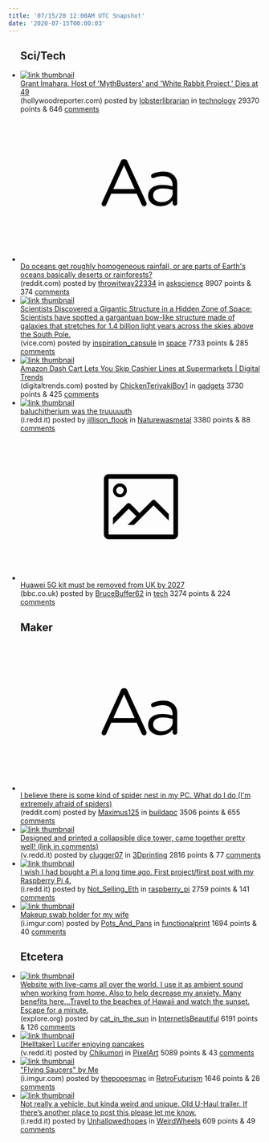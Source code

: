 ```yaml
---
title: '07/15/20 12:00AM UTC Snapshot'
date: '2020-07-15T00:00:03'
---
```

<ul>
<h2>Sci/Tech</h2>

<li><a href='https://www.hollywoodreporter.com/news/grant-imahara-dead-mythbusters-host-was-49-1303101'><img src='https://b.thumbs.redditmedia.com/lEIHe4H-fUhc9l6VA_4OH1Gg4hWCNwiXUHo7-uBlDmQ.jpg' alt='link thumbnail'></a><div><div class='linkTitle'><a href='https://www.hollywoodreporter.com/news/grant-imahara-dead-mythbusters-host-was-49-1303101'>Grant Imahara, Host of 'MythBusters' and 'White Rabbit Project,' Dies at 49</a></div>(hollywoodreporter.com) posted by <a href='https://www.reddit.com/user/lobsterlibrarian'>lobsterlibrarian</a> in <a href='https://www.reddit.com/r/technology'>technology</a> 29370 points & 646 <a href='https://www.reddit.com/r/technology/comments/hquehh/grant_imahara_host_of_mythbusters_and_white/'>comments</a></div></li>

<li><a href='https://www.reddit.com/r/askscience/comments/hquzf0/do_oceans_get_roughly_homogeneous_rainfall_or_are/'><svg version='1.1' viewBox='-34 -12 104 64' preserveAspectRatio='xMidYMid slice' xmlns='http://www.w3.org/2000/svg' xmlns:xlink='http://www.w3.org/1999/xlink'>
    <title>text link thumbnail</title>
    <path d='M12.19,8.84a1.45,1.45,0,0,0-1.4-1h-.12a1.46,1.46,0,0,0-1.42,1L1.14,26.56a1.29,1.29,0,0,0-.14.59,1,1,0,0,0,1,1,1.12,1.12,0,0,0,1.08-.77l2.08-4.65h11l2.08,4.59a1.24,1.24,0,0,0,1.12.83,1.08,1.08,0,0,0,1.08-1.08,1.64,1.64,0,0,0-.14-.57ZM6.08,20.71l4.59-10.22,4.6,10.22Z'>
    </path>
    <path d='M32.24,14.78A6.35,6.35,0,0,0,27.6,13.2a11.36,11.36,0,0,0-4.7,1,1,1,0,0,0-.58.89,1,1,0,0,0,.94.92,1.23,1.23,0,0,0,.39-.08,8.87,8.87,0,0,1,3.72-.81c2.7,0,4.28,1.33,4.28,3.92v.5a15.29,15.29,0,0,0-4.42-.61c-3.64,0-6.14,1.61-6.14,4.64v.05c0,2.95,2.7,4.48,5.37,4.48a6.29,6.29,0,0,0,5.19-2.48V26.9a1,1,0,0,0,1,1,1,1,0,0,0,1-1.06V19A5.71,5.71,0,0,0,32.24,14.78Zm-.56,7.7c0,2.28-2.17,3.89-4.81,3.89-1.94,0-3.61-1.06-3.61-2.86v-.06c0-1.8,1.5-3,4.2-3a15.2,15.2,0,0,1,4.22.61Z'>
    </path>
    </svg></a><div><div class='linkTitle'><a href='https://www.reddit.com/r/askscience/comments/hquzf0/do_oceans_get_roughly_homogeneous_rainfall_or_are/'>Do oceans get roughly homogeneous rainfall, or are parts of Earth's oceans basically deserts or rainforests?</a></div>(reddit.com) posted by <a href='https://www.reddit.com/user/throwitway22334'>throwitway22334</a> in <a href='https://www.reddit.com/r/askscience'>askscience</a> 8907 points & 374 <a href='https://www.reddit.com/r/askscience/comments/hquzf0/do_oceans_get_roughly_homogeneous_rainfall_or_are/'>comments</a></div></li>

<li><a href='https://www.vice.com/en_us/article/xg8vg7/scientists-discovered-a-gigantic-structure-in-a-hidden-zone-of-space?utm_content=1594656288&amp;utm_medium=social&amp;utm_source=VICE_twitter'><img src='https://b.thumbs.redditmedia.com/KuL6Ac9UdSne8Pqr66pyUXBqn2XL5_UNexbg-gRrIdE.jpg' alt='link thumbnail'></a><div><div class='linkTitle'><a href='https://www.vice.com/en_us/article/xg8vg7/scientists-discovered-a-gigantic-structure-in-a-hidden-zone-of-space?utm_content=1594656288&amp;utm_medium=social&amp;utm_source=VICE_twitter'>Scientists Discovered a Gigantic Structure in a Hidden Zone of Space: Scientists have spotted a gargantuan bow-like structure made of galaxies that stretches for 1.4 billion light years across the skies above the South Pole.</a></div>(vice.com) posted by <a href='https://www.reddit.com/user/inspiration_capsule'>inspiration_capsule</a> in <a href='https://www.reddit.com/r/space'>space</a> 7733 points & 285 <a href='https://www.reddit.com/r/space/comments/hr1it7/scientists_discovered_a_gigantic_structure_in_a/'>comments</a></div></li>

<li><a href='https://www.digitaltrends.com/home/amazon-dash-smart-shopping-cart/'><img src='https://b.thumbs.redditmedia.com/iXLuTMxVhJeRizZWsVCUChDCS1LoSHNnKFKpEL2CvxY.jpg' alt='link thumbnail'></a><div><div class='linkTitle'><a href='https://www.digitaltrends.com/home/amazon-dash-smart-shopping-cart/'>Amazon Dash Cart Lets You Skip Cashier Lines at Supermarkets | Digital Trends</a></div>(digitaltrends.com) posted by <a href='https://www.reddit.com/user/ChickenTeriyakiBoy1'>ChickenTeriyakiBoy1</a> in <a href='https://www.reddit.com/r/gadgets'>gadgets</a> 3730 points & 425 <a href='https://www.reddit.com/r/gadgets/comments/hr51yq/amazon_dash_cart_lets_you_skip_cashier_lines_at/'>comments</a></div></li>

<li><a href='https://i.redd.it/374adandtpa51.jpg'><img src='https://b.thumbs.redditmedia.com/AykZ8BMeu7pVopcSYDRPpYCVvu-IvcSH_jgLMOX_LkQ.jpg' alt='link thumbnail'></a><div><div class='linkTitle'><a href='https://i.redd.it/374adandtpa51.jpg'>baluchitherium was the truuuuuth</a></div>(i.redd.it) posted by <a href='https://www.reddit.com/user/jillison_flook'>jillison_flook</a> in <a href='https://www.reddit.com/r/Naturewasmetal'>Naturewasmetal</a> 3380 points & 88 <a href='https://www.reddit.com/r/Naturewasmetal/comments/hqr2up/baluchitherium_was_the_truuuuuth/'>comments</a></div></li>

<li><a href='https://www.bbc.co.uk/news/technology-53403793'><svg version='1.1' viewBox='-34 -14 104 64' preserveAspectRatio='xMidYMid meet' xmlns='http://www.w3.org/2000/svg' xmlns:xlink='http://www.w3.org/1999/xlink'>
    <title>link thumbnail</title>
    <path d='M32,4H4A2,2,0,0,0,2,6V30a2,2,0,0,0,2,2H32a2,2,0,0,0,2-2V6A2,2,0,0,0,32,4ZM4,30V6H32V30Z'></path>
    <path d='M8.92,14a3,3,0,1,0-3-3A3,3,0,0,0,8.92,14Zm0-4.6A1.6,1.6,0,1,1,7.33,11,1.6,1.6,0,0,1,8.92,9.41Z'></path>
    <path d='M22.78,15.37l-5.4,5.4-4-4a1,1,0,0,0-1.41,0L5.92,22.9v2.83l6.79-6.79L16,22.18l-3.75,3.75H15l8.45-8.45L30,24V21.18l-5.81-5.81A1,1,0,0,0,22.78,15.37Z'></path>
    </svg></a><div><div class='linkTitle'><a href='https://www.bbc.co.uk/news/technology-53403793'>Huawei 5G kit must be removed from UK by 2027</a></div>(bbc.co.uk) posted by <a href='https://www.reddit.com/user/BruceBuffer62'>BruceBuffer62</a> in <a href='https://www.reddit.com/r/tech'>tech</a> 3274 points & 224 <a href='https://www.reddit.com/r/tech/comments/hr0ch7/huawei_5g_kit_must_be_removed_from_uk_by_2027/'>comments</a></div></li>

<h2>Maker</h2>

<li><a href='https://www.reddit.com/r/buildapc/comments/hqxm9y/i_believe_there_is_some_kind_of_spider_nest_in_my/'><svg version='1.1' viewBox='-34 -12 104 64' preserveAspectRatio='xMidYMid slice' xmlns='http://www.w3.org/2000/svg' xmlns:xlink='http://www.w3.org/1999/xlink'>
    <title>text link thumbnail</title>
    <path d='M12.19,8.84a1.45,1.45,0,0,0-1.4-1h-.12a1.46,1.46,0,0,0-1.42,1L1.14,26.56a1.29,1.29,0,0,0-.14.59,1,1,0,0,0,1,1,1.12,1.12,0,0,0,1.08-.77l2.08-4.65h11l2.08,4.59a1.24,1.24,0,0,0,1.12.83,1.08,1.08,0,0,0,1.08-1.08,1.64,1.64,0,0,0-.14-.57ZM6.08,20.71l4.59-10.22,4.6,10.22Z'>
    </path>
    <path d='M32.24,14.78A6.35,6.35,0,0,0,27.6,13.2a11.36,11.36,0,0,0-4.7,1,1,1,0,0,0-.58.89,1,1,0,0,0,.94.92,1.23,1.23,0,0,0,.39-.08,8.87,8.87,0,0,1,3.72-.81c2.7,0,4.28,1.33,4.28,3.92v.5a15.29,15.29,0,0,0-4.42-.61c-3.64,0-6.14,1.61-6.14,4.64v.05c0,2.95,2.7,4.48,5.37,4.48a6.29,6.29,0,0,0,5.19-2.48V26.9a1,1,0,0,0,1,1,1,1,0,0,0,1-1.06V19A5.71,5.71,0,0,0,32.24,14.78Zm-.56,7.7c0,2.28-2.17,3.89-4.81,3.89-1.94,0-3.61-1.06-3.61-2.86v-.06c0-1.8,1.5-3,4.2-3a15.2,15.2,0,0,1,4.22.61Z'>
    </path>
    </svg></a><div><div class='linkTitle'><a href='https://www.reddit.com/r/buildapc/comments/hqxm9y/i_believe_there_is_some_kind_of_spider_nest_in_my/'>I believe there is some kind of spider nest in my PC. What do I do (I'm extremely afraid of spiders)</a></div>(reddit.com) posted by <a href='https://www.reddit.com/user/Maximus125'>Maximus125</a> in <a href='https://www.reddit.com/r/buildapc'>buildapc</a> 3506 points & 655 <a href='https://www.reddit.com/r/buildapc/comments/hqxm9y/i_believe_there_is_some_kind_of_spider_nest_in_my/'>comments</a></div></li>

<li><a href='https://v.redd.it/il3xoy2gpva51'><img src='https://b.thumbs.redditmedia.com/BkvU_f7LOwzMzjuZwy_10nUXqqqifCbLHVIcyc5KCIk.jpg' alt='link thumbnail'></a><div><div class='linkTitle'><a href='https://v.redd.it/il3xoy2gpva51'>Designed and printed a collapsible dice tower, came together pretty well! (link in comments)</a></div>(v.redd.it) posted by <a href='https://www.reddit.com/user/clugger07'>clugger07</a> in <a href='https://www.reddit.com/r/3Dprinting'>3Dprinting</a> 2816 points & 77 <a href='https://www.reddit.com/r/3Dprinting/comments/hr8rld/designed_and_printed_a_collapsible_dice_tower/'>comments</a></div></li>

<li><a href='https://i.redd.it/bmxki6p18qa51.jpg'><img src='https://b.thumbs.redditmedia.com/MlUO9ZEBNTg4qu9-J4KVckHqrvxLrAoeY9eFzcPbhlA.jpg' alt='link thumbnail'></a><div><div class='linkTitle'><a href='https://i.redd.it/bmxki6p18qa51.jpg'>I wish I had bought a Pi a long time ago. First project/first post with my Raspberry Pi 4.</a></div>(i.redd.it) posted by <a href='https://www.reddit.com/user/Not_Selling_Eth'>Not_Selling_Eth</a> in <a href='https://www.reddit.com/r/raspberry_pi'>raspberry_pi</a> 2759 points & 141 <a href='https://www.reddit.com/r/raspberry_pi/comments/hqsdi7/i_wish_i_had_bought_a_pi_a_long_time_ago_first/'>comments</a></div></li>

<li><a href='https://i.imgur.com/fV7jaN4.jpg'><img src='https://b.thumbs.redditmedia.com/O86zfKU29fVuNhrXjd4HQpvksMX-tXypV2YchngLT0Y.jpg' alt='link thumbnail'></a><div><div class='linkTitle'><a href='https://i.imgur.com/fV7jaN4.jpg'>Makeup swab holder for my wife</a></div>(i.imgur.com) posted by <a href='https://www.reddit.com/user/Pots_And_Pans'>Pots_And_Pans</a> in <a href='https://www.reddit.com/r/functionalprint'>functionalprint</a> 1694 points & 40 <a href='https://www.reddit.com/r/functionalprint/comments/hr3768/makeup_swab_holder_for_my_wife/'>comments</a></div></li>

<h2>Etcetera</h2>

<li><a href='https://explore.org/livecams/hawaii/hawaii-pipeline-cam'><img src='https://b.thumbs.redditmedia.com/xzBYXaQIuqzUTCygZ9pN3VeZIKPlgwE-ku7C3S09azk.jpg' alt='link thumbnail'></a><div><div class='linkTitle'><a href='https://explore.org/livecams/hawaii/hawaii-pipeline-cam'>Website with live-cams all over the world. I use it as ambient sound when working from home. Also to help decrease my anxiety. Many benefits here...Travel to the beaches of Hawaii and watch the sunset. Escape for a minute.</a></div>(explore.org) posted by <a href='https://www.reddit.com/user/cat_in_the_sun'>cat_in_the_sun</a> in <a href='https://www.reddit.com/r/InternetIsBeautiful'>InternetIsBeautiful</a> 6191 points & 126 <a href='https://www.reddit.com/r/InternetIsBeautiful/comments/hqvagr/website_with_livecams_all_over_the_world_i_use_it/'>comments</a></div></li>

<li><a href='https://v.redd.it/2q38bxbtjta51'><img src='https://b.thumbs.redditmedia.com/_AcLlsEd07IyZ10JAmkSogSqNd5sF5EP6ujujDgpTgg.jpg' alt='link thumbnail'></a><div><div class='linkTitle'><a href='https://v.redd.it/2q38bxbtjta51'>[Helltaker] Lucifer enjoying pancakes</a></div>(v.redd.it) posted by <a href='https://www.reddit.com/user/Chikumori'>Chikumori</a> in <a href='https://www.reddit.com/r/PixelArt'>PixelArt</a> 5089 points & 43 <a href='https://www.reddit.com/r/PixelArt/comments/hr0uq3/helltaker_lucifer_enjoying_pancakes/'>comments</a></div></li>

<li><a href='https://i.imgur.com/GEULBk6.jpg'><img src='https://b.thumbs.redditmedia.com/QInijrxGRZJsTKmrG4hTeFvoCj8yLxiLH1K31yR6UXk.jpg' alt='link thumbnail'></a><div><div class='linkTitle'><a href='https://i.imgur.com/GEULBk6.jpg'>"Flying Saucers" by Me</a></div>(i.imgur.com) posted by <a href='https://www.reddit.com/user/thepopesmac'>thepopesmac</a> in <a href='https://www.reddit.com/r/RetroFuturism'>RetroFuturism</a> 1646 points & 28 <a href='https://www.reddit.com/r/RetroFuturism/comments/hr0ra7/flying_saucers_by_me/'>comments</a></div></li>

<li><a href='https://i.redd.it/omb8jqhw8va51.jpg'><img src='https://b.thumbs.redditmedia.com/3zhY3Ps_J0fu7LQzujWwZcxJ1VLWNGOdvAurptwl1kY.jpg' alt='link thumbnail'></a><div><div class='linkTitle'><a href='https://i.redd.it/omb8jqhw8va51.jpg'>Not really a vehicle, but kinda weird and unique. Old U-Haul trailer. If there’s another place to post this please let me know.</a></div>(i.redd.it) posted by <a href='https://www.reddit.com/user/Unhallowedhopes'>Unhallowedhopes</a> in <a href='https://www.reddit.com/r/WeirdWheels'>WeirdWheels</a> 609 points & 49 <a href='https://www.reddit.com/r/WeirdWheels/comments/hr6z9f/not_really_a_vehicle_but_kinda_weird_and_unique/'>comments</a></div></li>

</ul>
